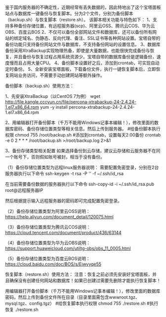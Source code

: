 鉴于国内服务器的不确定性，近期经常有丢失数据的，因此特地出了这个宝塔面板站点与数据库一键备份与恢复脚本。分为2个文件，分别为备份脚本（backup.sh）与恢复脚本（restore.sh）。
该脚本相关功能与特色如下：
1、支持多种备份存储位置，有远程服务器(scp)、阿里云OSS、腾讯云COS、华为云OBS、百度云BOS
2、不仅可以备份全部网站文件和数据库，还可以备份所有网站的绑定域名、伪静态、反向代理、备注、SSL证书等各种网站设置。宝塔自带的备份功能只支持备份网站文件与数据库，不支持备份网站的设置信息。
3、数据库备份采用XtraBackup实现物理热备，即使是大量数据，也能很快完成备份与恢复，并且备份与恢复过程占用系统资源少。宝塔自带的数据库备份是逻辑备份，速度慢而且占用大量CPU。
4、备份脚本设置好之后，添加到crontab，可实现自动定时备份。
5、全新安装宝塔面板，下载备份文件，执行一键恢复脚本后，立即恢复网站业务访问，不需要手动创建网站等额外操作。


备份脚本（backup.sh）使用方法：

1、先安装XtraBackup（以CentOS 7为例）
wget http://file.kangle.cccyun.cn/file/percona-xtrabackup-24-2.4.24-1.el7.x86_64.rpm
yum -y install percona-xtrabackup-24-2.4.24-1.el7.x86_64.rpm

2、用编辑器打开备份脚本（千万不能用Windows记事本编辑！），修改里面的数据库密码、备份存储位置类型等相关信息。然后上传到服务器。
#给备份脚本执行权限
chmod 755 /root/backup.sh
#添加到crontab，设置每天2:00备份
crontab -e
0 2 * * * /root/backup.sh >/root/backup.log 2>&1

3、备份存储类型相关配置
如果选择备份到云存储，建议云存储和云服务器不在同一个账号下，否则假如账号被封，相当于没有备份。

（1）备份存储位置类型为远程linux服务器说明：
需要配置免密登录，分别在2台服务器执行以下命令
ssh-keygen -t rsa -P '' -f ~/.ssh/id_rsa

在当前需要备份数据的服务器执行以下命令
ssh-copy-id -i ~/.ssh/id_rsa.pub root@远程服务器IP

然后根据提示输入远程服务器的密码即可完成配置免密登录。

（2）备份存储位置类型为阿里云OSS说明：https://help.aliyun.com/document_detail/120075.html

（3）备份存储位置类型为腾讯云COS说明：https://cloud.tencent.com/document/product/436/63144

（4）备份存储位置类型为华为云OBS说明：https://support.huaweicloud.com/utiltg-obs/obs_11_0005.html

（5）备份存储位置类型为百度云BOS说明：https://cloud.baidu.com/doc/BOS/s/Ejwvyqe55


恢复脚本（restore.sh）使用方法：
注意：恢复之前必须先安装好宝塔面板，并且确保没有创建任何网站和数据库！如果已创建过需要先删除才能执行恢复脚本！

用编辑器打开备份脚本（千万不能用Windows记事本编辑！），修改里面的数据库密码，然后上传到备份文件所在目录（目录里面需包含wwwroot.tgz、mysql.tgz、config.tgz）
#给恢复脚本执行权限
chmod 755 ./restore.sh
#执行恢复
./restore.sh
